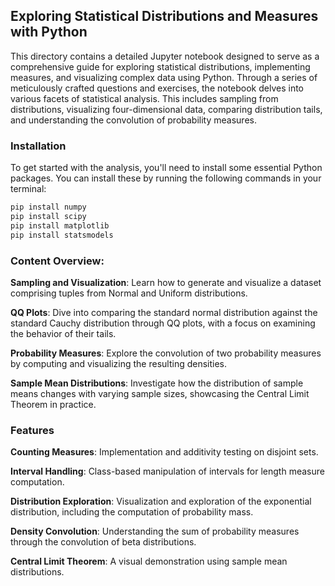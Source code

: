 ## Exploring Statistical Distributions and Measures with Python
This directory contains a detailed Jupyter notebook designed to serve as a comprehensive guide for exploring statistical distributions, implementing measures, and visualizing complex data using Python. Through a series of meticulously crafted questions and exercises, the notebook delves into various facets of statistical analysis. This includes sampling from distributions, visualizing four-dimensional data, comparing distribution tails, and understanding the convolution of probability measures.

### Installation
To get started with the analysis, you'll need to install some essential Python packages. You can install these by running the following commands in your terminal:

```bash
pip install numpy
pip install scipy
pip install matplotlib
pip install statsmodels
```


### Content Overview:

**Sampling and Visualization**: Learn how to generate and visualize a dataset comprising tuples from Normal and Uniform distributions.

**QQ Plots**: Dive into comparing the standard normal distribution against the standard Cauchy distribution through QQ plots, with a focus on examining the behavior of their tails.

**Probability Measures**: Explore the convolution of two probability measures by computing and visualizing the resulting densities.

**Sample Mean Distributions**: Investigate how the distribution of sample means changes with varying sample sizes, showcasing the Central Limit Theorem in practice.

### Features

**Counting Measures**: Implementation and additivity testing on disjoint sets.

**Interval Handling**: Class-based manipulation of intervals for length measure computation.

**Distribution Exploration**: Visualization and exploration of the exponential distribution, including the computation of probability mass.

**Density Convolution**: Understanding the sum of probability measures through the convolution of beta distributions.

**Central Limit Theorem**: A visual demonstration using sample mean distributions.
